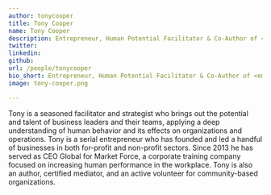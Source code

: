 ```yaml
---
author: tonycooper
title: Tony Cooper
name: Tony Cooper
description: Entrepreneur, Human Potential Facilitator & Co-Author of <em>Diamond Goldfish</em>
twitter: 
linkedin: 
github: 
url: /people/tonycooper
bio_short: Entrepreneur, Human Potential Facilitator & Co-Author of <em>Diamond Goldfish</em>
image: tony-cooper.png

---
```


Tony is a seasoned facilitator and strategist who brings out the potential and talent of business leaders and their teams, applying a deep understanding of human behavior and its effects on organizations and operations. Tony is a serial entrepreneur who has founded and led a handful of businesses in both for-profit and non-profit sectors. Since 2013 he has served as CEO Global for Market Force, a corporate training company focused on increasing human performance in the workplace. Tony is also an author, certified mediator, and an active volunteer for community-based organizations.
